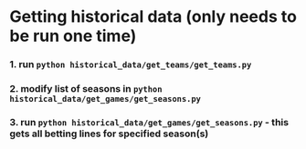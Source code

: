 # Getting historical data (only needs to be run one time)
### 1. run `python historical_data/get_teams/get_teams.py`
### 2. modify list of seasons in `python historical_data/get_games/get_seasons.py`
### 3. run `python historical_data/get_games/get_seasons.py` - this gets all betting lines for specified season(s)


